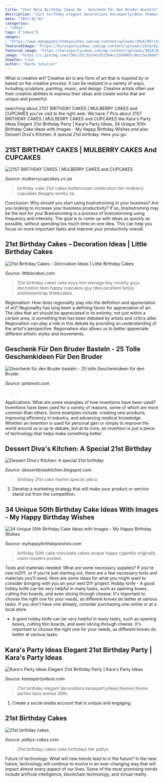 ```yaml
---
title: "21st Male Birthday Ideas Nz - Geschenk Für Den Bruder Basteln"
description: "21st birthday elegant decorations karaspartyideas themes theme parties kara wishes 30th"
date: "2023-02-02"
categories:
- "ideas"
tags: ["ideas"]
images:
- "https://www.myhappybirthdaywishes.com/wp-content/uploads/2016/09/chocolate-cigarello-50th-birthday-cakes.jpg"
featuredImage: "https://karaspartyideas.com/wp-content/uploads/2018/02/Elegant-21st-Birthday-Party-via-Karas-Party-Ideas-KarasPartyIdeas.com_.png"
featured_image: "https://karaspartyideas.com/wp-content/uploads/2018/02/Elegant-21st-Birthday-Party-via-Karas-Party-Ideas-KarasPartyIdeas.com_.png"
image: "https://i.pinimg.com/736x/d3/33/b4/d333b4cc216406fc9bcc5e18def561ab.jpg"
ShowToc: true
author: "Dante Schulist"
---
```



What is creative art?
Creative art is any form of art that is inspired by or based on the creative process. It can be realized in a variety of ways, including sculpture, painting, music, and design. Creative artists often use their creative abilities to express their ideas and create works that are unique and powerful.

	

		
searching about 21ST BIRTHDAY CAKES | MULBERRY CAKES and CUPCAKES you've visit to the right web. We have 7 Pics about 21ST BIRTHDAY CAKES | MULBERRY CAKES and CUPCAKES like Kara&#039;s Party Ideas Elegant 21st Birthday Party | Kara&#039;s Party Ideas, 34 Unique 50th Birthday Cake Ideas with Images - My Happy Birthday Wishes and also Dessert Diva&#039;s Kitchen: A special 21st birthday. Here you go:
		
    
## 21ST BIRTHDAY CAKES | MULBERRY CAKES And CUPCAKES

<img loading=lazy src="http://mulberrycupcakes.co.za/wp-content/flagallery/21st-birthday-cakes/webview/21st-wonky-cake.jpg" onerror="this.onerror=null;this.src='https://tse3.mm.bing.net/th?id=OIP.4qAXZxO2J4SQ8LIRFBdj0gHaJ7&amp;pid=15.1';" alt="21ST BIRTHDAY CAKES | MULBERRY CAKES and CUPCAKES">

_Source: mulberrycupcakes.co.za_

>birthday cake 21st cakes buttercream celebration tier mulberry cupcakes designs wonky za. 

	

Conclusion: Why should you start using brainstroming in your business?
Are you looking to increase your business productivity? If so, brainstroming may be the tool for you! Brainstroming is a process of brainstorming using frequency and intensity. The goal is to come up with ideas as quickly as possible, without spending too much time on one idea. This can help you focus on more important tasks and improve your productivity overall.

    
## 21st Birthday Cakes – Decoration Ideas | Little Birthday Cakes

<img loading=lazy src="http://www.littlebcakes.com/wp-content/uploads/2014/02/21st-Birthday-Cake-768x1024.jpg" onerror="this.onerror=null;this.src='https://tse2.mm.bing.net/th?id=OIP.dDSNhLNVPcQaiIWfbp_0LwHaJ4&amp;pid=15.1';" alt="21st Birthday Cakes – Decoration Ideas | Little Birthday Cakes">

_Source: littlebcakes.com_

>21st birthday cakes cake boys him teenage boy novelty guys decoration teen happy cupcakes guy idea excellent birijus entitlementtrap littlebcakes. 

	

Regionalism: How does regionality play into the definition and appreciation of art?
Regionality has long been a defining factor for appreciation of art. The idea that art should be appreciated in its entirety, not just within a certain area, is something that has been debated by artists and critics alike. Regionalism can play a role in this debate by providing an understanding of the artist's perspective. Regionalism also allows us to better appreciate different artistic styles and movements.

    
## Geschenk Für Den Bruder Basteln - 25 Tolle Geschenkideen Für Den Bruder

<img loading=lazy src="https://i.pinimg.com/736x/d3/33/b4/d333b4cc216406fc9bcc5e18def561ab.jpg" onerror="this.onerror=null;this.src='https://tse3.mm.bing.net/th?id=OIP.trM5ghBWT2FnLb8_zTMKigHaJ4&amp;pid=15.1';" alt="Geschenk für den Bruder basteln - 25 tolle Geschenkideen für den Bruder">

_Source: pinterest.com_

>. 

	

Applications: What are some examples of how inventions have been used?
Inventions have been used for a variety of reasons, some of which are more common than others. Some examples include: creating new products, improving efficiency in industry, and advancing medical knowledge. Whether an invention is used for personal gain or simply to improve the world around us is up to debate, but at its core, an invention is just a piece of technology that helps make something better.

    
## Dessert Diva&#039;s Kitchen: A Special 21st Birthday

<img loading=lazy src="https://3.bp.blogspot.com/-BfVPfz1KFAQ/TomtgC0LuUI/AAAAAAAAAGg/7uebjfFMcLw/s1600/martini.bmp" onerror="this.onerror=null;this.src='https://tse3.mm.bing.net/th?id=OIP.qNoHGroCQjl04BYoFcl03wHaJ4&amp;pid=15.1';" alt="Dessert Diva&#039;s Kitchen: A special 21st birthday">

_Source: dessertdivaskitchen.blogspot.com_

>birthday 21st cake martini special zebra. 

	

2. Develop a marketing strategy that will make your product or service stand out from the competition.

    
## 34 Unique 50th Birthday Cake Ideas With Images - My Happy Birthday Wishes

<img loading=lazy src="https://www.myhappybirthdaywishes.com/wp-content/uploads/2016/09/chocolate-cigarello-50th-birthday-cakes.jpg" onerror="this.onerror=null;this.src='https://tse3.mm.bing.net/th?id=OIP.5ZdZGaIJNHHN23eqAJaqPQHaJ3&amp;pid=15.1';" alt="34 Unique 50th Birthday Cake Ideas with Images - My Happy Birthday Wishes">

_Source: myhappybirthdaywishes.com_

>birthday 50th cake chocolate cakes unique happy cigarello originally claire masters posted. 

	

Tools and materials needed: What are some necessary supplies?
If you're new toDIY, or if you're just starting out, there are a few necessary tools and materials you'll need. Here are some ideas for what you might want to consider bringing with you on your next DIY project:
Hobby knife - A good hobby knife can be very helpful in many tasks, such as opening boxes, cutting thin boards, and even slicing through cheese. It's important to choose the right one for your needs, as different knives do better at various tasks. If you don't have one already, consider purchasing one online or at a local store.

- A good hobby knife can be very helpful in many tasks, such as opening boxes, cutting thin boards, and even slicing through cheese. It's important to choose the right one for your needs, as different knives do better at various tasks.

    
## Kara&#039;s Party Ideas Elegant 21st Birthday Party | Kara&#039;s Party Ideas

<img loading=lazy src="https://karaspartyideas.com/wp-content/uploads/2018/02/Elegant-21st-Birthday-Party-via-Karas-Party-Ideas-KarasPartyIdeas.com_.png" onerror="this.onerror=null;this.src='https://tse3.mm.bing.net/th?id=OIP.gOC9RpoPXoccD45U-C3fpwHaLH&amp;pid=15.1';" alt="Kara&#039;s Party Ideas Elegant 21st Birthday Party | Kara&#039;s Party Ideas">

_Source: karaspartyideas.com_

>21st birthday elegant decorations karaspartyideas themes theme parties kara wishes 30th. 

	

1. Create a social media account that is unique and engaging.

    
## 21st Birthday Cakes

<img loading=lazy src="https://pattys-cakes.com/wp-content/uploads/2014/12/birthday-cake-blue-21st-2-tier.jpg" onerror="this.onerror=null;this.src='https://tse1.mm.bing.net/th?id=OIP.FdDnTLcdl3vb3dWZB3m5_AAAAA&amp;pid=15.1';" alt="21st birthday cakes">

_Source: pattys-cakes.com_

>21st birthday cakes cake birthdays tier pattys. 

	

Future of technology: What will new trends lead to in the future?
In the near future, technology will continue to evolve in an ever-changing way that will impact almost every aspect of our lives. Some of the most promising trends include artificial intelligence, blockchain technology, and virtual reality.

